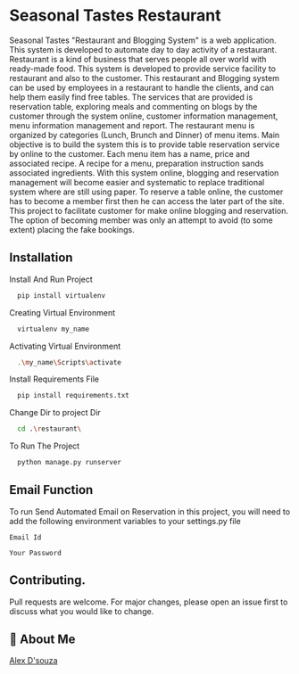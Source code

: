 # Seasonal Tastes Restaurant

Seasonal Tastes "Restaurant and Blogging System" is a web application. This system is developed to automate day to day activity of a restaurant. Restaurant is a kind of business that serves people all over world with ready-made food. This system is developed to provide service facility to restaurant and also to the customer. This restaurant and Blogging system can be used by employees in a restaurant to handle the clients, and can help them easily find free tables. The services that are provided is reservation table, exploring meals and commenting on blogs by the customer through the system online, customer information management, menu information management and report. The restaurant menu is organized by categories (Lunch, Brunch and Dinner) of menu items. Main objective is to build the system this is to provide table reservation service by online to the customer. Each menu item has a name, price and associated recipe. A recipe for a menu, preparation instruction sands associated ingredients. With this system online, blogging and reservation management will become easier and systematic to replace traditional system where are still using paper. To reserve a table online, the customer has to become a member first then he can access the later part of the site. This project to facilitate customer for make online blogging and reservation. The option of becoming member was only an attempt to avoid (to some extent) placing the fake bookings. 


## Installation

Install And Run Project

```bash
  pip install virtualenv
```
Creating Virtual Environment
```bash
  virtualenv my_name
```
Activating Virtual Environment
```bash
  .\my_name\Scripts\activate
```
Install Requirements File
```bash
  pip install requirements.txt 
```
Change Dir to project Dir
```bash
  cd .\restaurant\
```
To Run The Project
```bash
  python manage.py runserver
```
## Email Function 

To run Send Automated Email on Reservation in this project, you will need to add the following environment variables to your settings.py file

`Email Id`

`Your Password`

## Contributing.
Pull requests are welcome. For major changes, please open an issue first to discuss what you would like to change.

## 🚀 About Me
[Alex D'souza](https://github.com/alex-dsouza777)


  
